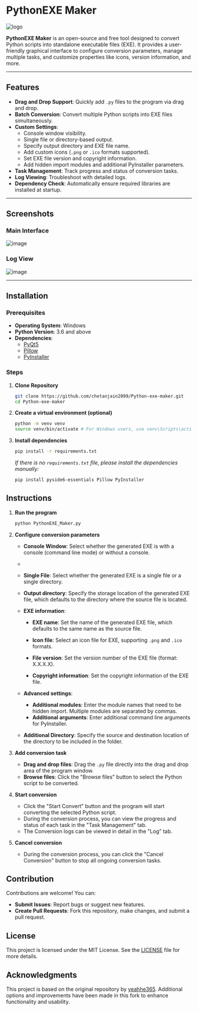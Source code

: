 # PythonEXE Maker

![logo](./Icons/logo.png)

**PythonEXE Maker** is an open-source and free tool designed to convert Python scripts into standalone executable files (EXE). It provides a user-friendly graphical interface to configure conversion parameters, manage multiple tasks, and customize properties like icons, version information, and more.

---

## Features

- **Drag and Drop Support**: Quickly add `.py` files to the program via drag and drop.
- **Batch Conversion**: Convert multiple Python scripts into EXE files simultaneously.
- **Custom Settings**:
  - Console window visibility.
  - Single file or directory-based output.
  - Specify output directory and EXE file name.
  - Add custom icons (`.png` or `.ico` formats supported).
  - Set EXE file version and copyright information.
  - Add hidden import modules and additional PyInstaller parameters.
- **Task Management**: Track progress and status of conversion tasks.
- **Log Viewing**: Troubleshoot with detailed logs.
- **Dependency Check**: Automatically ensure required libraries are installed at startup.

---

## Screenshots

### Main Interface
![image](./Screenshots/MainInterface.png)

### Log View
![image](./Screenshots/LogView.png)

---

## Installation

### Prerequisites
- **Operating System**: Windows
- **Python Version**: 3.6 and above
- **Dependencies**:
  - [PyQt5](https://pypi.org/project/PyQt5/)
  - [Pillow](https://pypi.org/project/Pillow/)
  - [PyInstaller](https://pypi.org/project/PyInstaller/)

### Steps

1. **Clone Repository**
   ```bash
   git clone https://github.com/chetanjain2099/Python-exe-maker.git
   cd Python-exe-maker
   ```
2. **Create a virtual environment (optional)**

    ```bash
    python -m venv venv
    source venv/bin/activate # For Windows users, use venv\Scripts\activate
    ```

3. **Install dependencies**

    ```bash
    pip install -r requirements.txt
    ```

    *If there is no `requirements.txt` file, please install the dependencies manually:*

    ```bash
    pip install pyside6-essentials Pillow PyInstaller
    ```

## Instructions

1. **Run the program**

    ```bash
    python PythonEXE_Maker.py
    ```
2. **Configure conversion parameters**

   - **Console Window**: Select whether the generated EXE is with a console (command line mode) or without a console.
   - 
   - **Single File**: Select whether the generated EXE is a single file or a single directory.

   - **Output directory**: Specify the storage location of the generated EXE file, which defaults to the directory where the source file is located.

   - **EXE information**:

     - **EXE name**: Set the name of the generated EXE file, which defaults to the same name as the source file.

     - **Icon file**: Select an icon file for EXE, supporting `.png` and `.ico` formats.

     - **File version**: Set the version number of the EXE file (format: X.X.X.X).
     - **Copyright information**: Set the copyright information of the EXE file.
   
   - **Advanced settings**:
     - **Additional modules**: Enter the module names that need to be hidden import. Multiple modules are separated by commas.
     - **Additional arguments**: Enter additional command line arguments for PyInstaller.
   
   - **Additional Directory**: Specify the source and destination location of the directory to be included in the folder.

3. **Add conversion task**

   - **Drag and drop files**: Drag the `.py` file directly into the drag and drop area of the program window.
   - **Browse files**: Click the "Browse files" button to select the Python script to be converted.

4. **Start conversion**

   - Click the "Start Convert" button and the program will start converting the selected Python script.
   - During the conversion process, you can view the progress and status of each task in the "Task Management" tab.
   - The Conversion logs can be viewed in detail in the "Log" tab.

5. **Cancel conversion**

   - During the conversion process, you can click the "Cancel Conversion" button to stop all ongoing conversion tasks.

## Contribution
Contributions are welcome! You can:

- **Submit Issues**: Report bugs or suggest new features.
- **Create Pull Requests**: Fork this repository, make changes, and submit a pull request.

## License
This project is licensed under the MIT License. See the [LICENSE](/LICENSE) file for more details.

## Acknowledgments
This project is based on the original repository by [yeahhe365](https://github.com/yeahhe365/PythonEXE_Maker). Additional options and improvements have been made in this fork to enhance functionality and usability.
